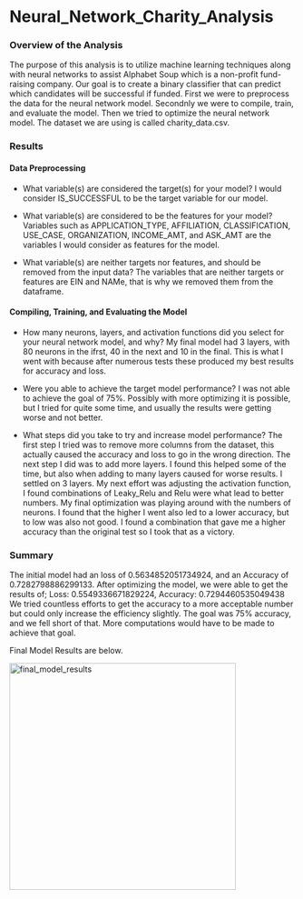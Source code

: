 # Neural_Network_Charity_Analysis

### Overview of the Analysis
The purpose of this analysis is to utilize machine learning techniques along with neural networks to assist Alphabet Soup which is a non-profit fund-raising company. Our goal is to create a binary classifier that can predict which candidates will be successful if funded. First we were to preprocess the data for the neural network model. Secondnly we were to compile, train, and evaluate the model. Then we tried to optimize the neural network model. The dataset we are using is called charity_data.csv.

### Results
#### Data Preprocessing

* What variable(s) are considered the target(s) for your model?
I would consider IS_SUCCESSFUL to be the target variable for our model.

* What variable(s) are considered to be the features for your model?
Variables such as APPLICATION_TYPE, AFFILIATION, CLASSIFICATION, USE_CASE, ORGANIZATION, INCOME_AMT, and ASK_AMT are the variables 
I would consider as features for the model.

* What variable(s) are neither targets nor features, and should be removed from the input data?
The variables that are neither targets or features are EIN and NAMe, that is why we removed them from the dataframe.

#### Compiling, Training, and Evaluating the Model

* How many neurons, layers, and activation functions did you select for your neural network model, and why?
My final model had 3 layers, with 80 neurons in the ifrst, 40 in the next and 10 in the final. This is what I went with because after numerous tests these produced my best results for accuracy and loss.

* Were you able to achieve the target model performance?
I was not able to achieve the goal of 75%. Possibly with more optimizing it is possible, but I tried for quite some time, and usually the results were getting worse and not better.

* What steps did you take to try and increase model performance?
The first step I tried was to remove more columns from the dataset, this actually caused the accuracy and loss to go in the wrong direction.
The next step I did was to add more layers. I found this helped some of the time, but also when adding to many layers caused for worse results. I settled on 3 layers. My next effort was adjusting the activation function, I found combinations of Leaky_Relu and Relu were what lead to better numbers. My final optimization was playing around with the numbers of neurons. I found that the higher I went also led to a lower accuracy, but to low was also not good. I found a combination that gave me a higher accuracy than the original test so I took that as a victory.

### Summary 
The initial model had an loss of 0.5634852051734924, and an Accuracy of 0.7282798886299133.
After optimizing the model, we were able to get the results of; Loss: 0.5549336671829224, Accuracy: 0.7294460535049438
We tried countless efforts to get the accuracy to a more acceptable number but could only increase the efficiency slightly. 
The goal was 75% accuracy, and we fell short of that. More computations would have to be made to achieve that goal.

Final Model Results are below.

<img width="399" alt="final_model_results" src="https://user-images.githubusercontent.com/118485409/233744875-a3fa1a18-a7d2-4846-8115-359b207d3651.png">
